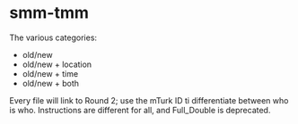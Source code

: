 # smm-tmm


The various categories:
- old/new
- old/new + location
- old/new + time
- old/new + both


Every file will link to Round 2; use the mTurk ID ti differentiate between who is who. Instructions are different for all, and Full_Double is deprecated.